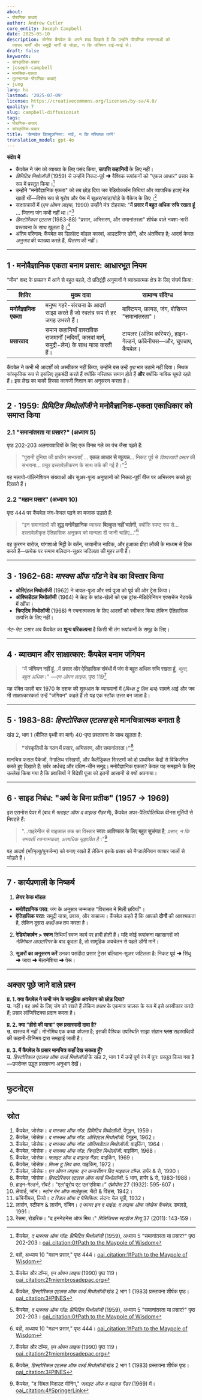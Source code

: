```yaml
---
about:
- पौराणिक कथाएं
author: Andrew Cutler
core_entity: Joseph Campbell
date: 2025-05-10
description: जोसेफ कैंपबेल के अपने शब्द दिखाते हैं कि उन्होंने पौराणिक समानताओं को
  व्यापार मार्गों और समुद्री मार्गों से जोड़ा, न कि जंगियन वाई-फाई से।
draft: false
keywords:
- सांस्कृतिक-प्रसार
- joseph-campbell
- मानसिक-एकता
- तुलनात्मक-पौराणिक-कथाएं
- jung
lang: hi
lastmod: '2025-07-09'
license: https://creativecommons.org/licenses/by-sa/4.0/
quality: 7
slug: campbell-diffusionist
tags:
- पौराणिक-कथाएं
- सांस्कृतिक-प्रसार
title: 'कैम्पबेल डिफ्यूज़निस्ट: नावें, न कि मस्तिष्क तरंगें'
translation_model: gpt-4o
---
```


**संक्षेप में**

- कैंपबेल ने जंग को व्याख्या के लिए पसंद किया, **उत्पत्ति कहानियों** के लिए नहीं।  
- *प्रिमिटिव मिथोलॉजी* (1959) से उन्होंने निकट-पूर्व ➜ वैश्विक रूपांकनों को "एकल आधार" प्रसार के रूप में प्रस्तुत किया।[^1]  
- उन्होंने "मनोवैज्ञानिक एकता" को तब छोड़ दिया जब रेडियोकार्बन तिथियां और व्यापारिक हवाएं मेल खाती थीं—विशेष रूप से यूरोप और पेरू में सूअर/सांड/घोड़े के पैकेज के लिए।[^2]  
- साक्षात्कारों में (*एन ओपन लाइफ*, 1990) उन्होंने मंत्र दोहराया: "मैं **प्रसार में बहुत अधिक रुचि रखता हूं** … जितना जंग कभी नहीं था।"[^3]  
- *हिस्टोरिकल एटलस* (1983-88) "प्रसार, अभिसरण, और समानांतरता" शीर्षक वाले नक्शा-भारी प्रस्तावना के साथ खुलता है।[^4]  
- अंतिम परिणाम: कैंपबेल का डिफ़ॉल्ट मॉडल कारवां, आउटरिगर डोंगी, और अंतर्विवाह है; आदर्श केवल *अनुनाद* की व्याख्या करते हैं, *वितरण* की नहीं।

---

## 1 · मनोवैज्ञानिक एकता बनाम प्रसार: आधारभूत नियम

"मीम" शब्द के प्रचलन में आने से बहुत पहले, दो प्रतिद्वंद्वी अनुमानों ने व्याख्यात्मक क्षेत्र के लिए संघर्ष किया:

| शिविर | मुख्य दावा | सामान्य संदिग्ध |
|------|------------|---------------|
| **मनोवैज्ञानिक एकता** | मनुष्य गहरे-संरचना के आदर्श साझा करते हैं जो स्वतंत्र रूप से हर जगह उभरते हैं। | बास्टियन, फ्रायड, जंग, बोसियन "समानांतरता"। |
| **प्रसारवाद** | समान कहानियाँ वास्तविक राजमार्गों (नदियाँ, कारवां मार्ग, समुद्री-लेन) के साथ यात्रा करती हैं। | टायलर (अंतिम करियर), हाइन-गेल्डर्न, फ्रॉबेनीयस—और, चुपचाप, कैंपबेल। |

कैंपबेल ने कभी भी आदर्शों को अस्वीकार नहीं किया; उन्होंने बस उन्हें *पूरा* भार उठाने नहीं दिया। मिथक सांस्कृतिक रूप से इसलिए तुकबंदी करते हैं क्योंकि मस्तिष्क समान होते हैं **और** क्योंकि नाविक घूमते रहते हैं। इस लेख का बाकी हिस्सा कागजी निशान का अनुसरण करता है।

---

## 2 · 1959: *प्रिमिटिव मिथोलॉजी* ने मनोवैज्ञानिक-एकता एकाधिकार को समाप्त किया

### 2.1 "समानांतरता या प्रसार?" (अध्याय 5)

पृष्ठ 202-203 अलगाववादियों के लिए एक विनम्र गले का पंच जैसा पढ़ते हैं:

> "पुरानी दुनिया की प्राचीन सभ्यताएँ … **एकल आधार से व्युत्पन्न**… निकट पूर्व से *विश्वव्यापी प्रसार* की संभावना… प्रचुर दस्तावेज़ीकरण के साथ तर्क की गई है।"[^1]

वह मलायो-पॉलिनेशियन संख्याओं और सूअर-पूजा अनुष्ठानों को निकट-पूर्वी बीज पर अभिसरण करते हुए दिखाते हैं।

### 2.2 "महान प्रसार" (अध्याय 10)

पृष्ठ 444 पर कैंपबेल जंग-केवल पढ़ने का मजाक उड़ाते हैं:

> "इन समानांतरों की **शुद्ध मनोवैज्ञानिक** व्याख्या **बिल्कुल नहीं चलेगी**, क्योंकि स्पष्ट रूप से…दस्तावेज़ीकृत ऐतिहासिक अनुक्रम को मान्यता दी जानी चाहिए…"[^2]

वह कुरगन बारोज़, यांगशाओ मिट्टी के बर्तन, जावानीज नाविक, और हुआका प्रीटा लौकी के माध्यम से टिक करते हैं—प्रत्येक पर समान बलिदान-सूअर जटिलता की मुहर लगी है।

---

## 3 · 1962-68: *मास्क्स ऑफ गॉड* ने वेब का विस्तार किया

- **ओरिएंटल मिथोलॉजी** (1962) ने चावल-पूजा और सर्प पूजा को पूर्व की ओर ट्रेस किया। 
- **ऑक्सिडेंटल मिथोलॉजी** (1964) ने क्रेट के सांड-खेलों को एक ट्रांस-मेडिटेरेनियन एक्सचेंज नेटवर्क में खींचा। 
- **क्रिएटिव मिथोलॉजी** (1968) ने रचनात्मकता के लिए आदर्शों को स्वीकार किया लेकिन ऐतिहासिक उत्पत्ति के लिए नहीं।

*नेट-नेट*: प्रसार अब कैंपबेल का **शून्य परिकल्पना** है किसी भी तंग रूपांकनों के समूह के लिए।

---

## 4 · व्याख्यान और साक्षात्कार: कैंपबेल बनाम जंगियन

> "मैं **जंगियन नहीं हूं**…मैं **प्रसार और ऐतिहासिक संबंधों में जंग से बहुत अधिक रुचि रखता हूं**, *बहुत, बहुत अधिक*।" —*एन ओपन लाइफ*, पृष्ठ 119[^3]

यह पंक्ति पहली बार 1970 के दशक की शुरुआत के व्याख्यानों में (*मिथ्स टू लिव बाय*) सामने आई और जब भी साक्षात्कारकर्ता उन्हें "जंगियन" कहते हैं तो यह एक स्टॉक उत्तर बन जाता है।

---

## 5 · 1983-88: *हिस्टोरिकल एटलस* इसे मानचित्रात्मक बनाता है

खंड 2, भाग 1 (बीजित पृथ्वी का मार्ग) 40-पृष्ठ प्रस्तावना के साथ खुलता है:

> **"संस्कृतियों के गठन में प्रसार, अभिसरण, और समानांतरता।"**[^4]

मानचित्र फसल पैकेजों, मेगालिथ संरेखणों, और कैलेंड्रिकल सिस्टमों को दो प्राथमिक केंद्रों से विकिरणित करते हुए दिखाते हैं: उर्वर अर्धचंद्र और दक्षिण-चीन समुद्र। मनोवैज्ञानिक एकता? केवल यह समझाने के लिए उल्लेख किया गया है कि प्रवासियों ने विदेशी पूजा को इतनी आसानी से क्यों अपनाया।

---

## 6 · साइड निबंध: "अर्थ के बिना प्रतीक" (1957 → 1969)

इस एरानोस पेपर में (बाद में *फ्लाइट ऑफ द वाइल्ड गैंडर* में), कैंपबेल अपर-पैलियोलिथिक वीनस मूर्तियों से निपटते हैं:

> "...पाइरेनीज से बाइकाल तक का विस्तार **स्वतः आविष्कार के लिए बहुत सुसंगत है**; *प्रसार, न कि समवर्ती रचनात्मकता, अत्यधिक सुझावित है*।"[^5]

वह आदर्श (माँ/मृत्यु/पुनर्जन्म) को बनाए रखते हैं लेकिन इसके प्रसार को मैग्डालेनियन व्यापार जालों से जोड़ते हैं।

---

## 7 · कार्यप्रणाली के निष्कर्ष

1. **लेयर केक मॉडल** 
 - **मनोवैज्ञानिक परत**: जंग के अनुसार जन्मजात "विरासत में मिली छवियाँ"। 
 - **ऐतिहासिक परत**: समुद्री यात्रा, प्रवास, और साम्राज्य। 
 कैंपबेल कहते हैं कि आपको **दोनों** की आवश्यकता है, लेकिन दूसरा *कहाँ/कब* तय करता है।

2. **रेडियोकार्बन > स्वप्न** 
 तिथियाँ स्वप्न कार्य पर हावी होती हैं। यदि कोई रूपांकना महासागरों को *नेविगेबल आउटरिगर* के बाद कूदता है, तो सामूहिक अवचेतन से पहले डोंगी मानें।

3. **सूअरों का अनुसरण करें** 
 उनका पसंदीदा प्रसार ट्रेसर बलिदान-सूअर जटिलता है: निकट पूर्व ➜ सिंधु ➜ जावा ➜ मेलानेशिया ➜ पेरू।

---

## अक्सर पूछे जाने वाले प्रश्न <!-- FAQPage schema समर्थन बनाए रखता है। 2–5 प्रश्न-उत्तर जोड़े उत्पन्न करें। -->

**प्र. 1. क्या कैंपबेल ने कभी जंग के सामूहिक अवचेतन को छोड़ दिया?**  
**उ.** नहीं। वह अर्थ के लिए जंग को रखते हैं लेकिन *प्रसार* के एकमात्र चालक के रूप में इसे अस्वीकार करते हैं; प्रसार लॉजिस्टिक्स प्रदान करता है।

**प्र. 2. क्या "हीरो की यात्रा" एक प्रसारवादी दावा है?**  
**उ.** वास्तव में नहीं। मोनोमिथ एक कथा *योजना* है; इसकी वैश्विक उपस्थिति साझा संज्ञान **प्लस** सहस्राब्दियों की कहानी-विनिमय द्वारा समझाई जाती है।

**प्र. 3. मैं कैंपबेल के प्रसार मानचित्र कहाँ देख सकता हूँ?**  
**उ.** *हिस्टोरिकल एटलस ऑफ वर्ल्ड मिथोलॉजी* के खंड 2, भाग 1 में उन्हें पूर्ण रंग में पुन: प्रस्तुत किया गया है—उपरोक्त उद्धृत प्रस्तावना अनुभाग देखें।

---

## फुटनोट्स

[^1]: कैंपबेल, *द मास्क्स ऑफ गॉड: प्रिमिटिव मिथोलॉजी* (1959), अध्याय 5 "समानांतरता या प्रसार?" पृष्ठ 202-203। [oai_citation:0‡Path to the Maypole of Wisdom](https://maypoleofwisdom.com/wp-content/uploads/2021/01/themasksofgodprimitivemythologycampbell.pdf) 
[^2]: वही, अध्याय 10 "महान प्रसार," पृष्ठ 444। [oai_citation:1‡Path to the Maypole of Wisdom](https://maypoleofwisdom.com/wp-content/uploads/2021/01/themasksofgodprimitivemythologycampbell.pdf) 
[^3]: कैंपबेल और टॉम्स, *एन ओपन लाइफ* (1990) पृष्ठ 119। [oai_citation:2‡miembrosadepac.org](https://www.miembrosadepac.org/wp-content/uploads/2015Copia/09/Rensma-Innateness-of-Myth.pdf) 
[^4]: कैंपबेल, *हिस्टोरिकल एटलस ऑफ वर्ल्ड मिथोलॉजी* खंड 2 भाग 1 (1983) प्रस्तावना शीर्षक पृष्ठ। [oai_citation:3‡PINES](https://www.gapines.org/eg/opac/record/5528480) 
[^5]: कैंपबेल, "द सिंबल विदाउट मीनिंग," *फ्लाइट ऑफ द वाइल्ड गैंडर* (1969) में। [oai_citation:4‡SpringerLink](https://link.springer.com/10.1007/978-0-387-71802-6_93) 

---

## स्रोत

1. कैंपबेल, जोसेफ। *द मास्क्स ऑफ गॉड: प्रिमिटिव मिथोलॉजी*. पेंगुइन, 1959। 
2. कैंपबेल, जोसेफ। *द मास्क्स ऑफ गॉड: ओरिएंटल मिथोलॉजी*. पेंगुइन, 1962। 
3. कैंपबेल, जोसेफ। *द मास्क्स ऑफ गॉड: ऑक्सिडेंटल मिथोलॉजी*. वाइकिंग, 1964। 
4. कैंपबेल, जोसेफ। *द मास्क्स ऑफ गॉड: क्रिएटिव मिथोलॉजी*. वाइकिंग, 1968। 
5. कैंपबेल, जोसेफ। *फ्लाइट ऑफ द वाइल्ड गैंडर*. वाइकिंग, 1969। 
6. कैंपबेल, जोसेफ। *मिथ्स टू लिव बाय*. वाइकिंग, 1972। 
7. कैंपबेल, जोसेफ। *एन ओपन लाइफ: इन कन्वर्सेशन विद माइकल टॉम्स*. हार्पर & रो, 1990। 
8. कैंपबेल, जोसेफ। *हिस्टोरिकल एटलस ऑफ वर्ल्ड मिथोलॉजी*. 5 भाग, हार्पर & रो, 1983-1988। 
9. हाइन-गेल्डर्न, रॉबर्ट। "एल'यूरोप एट एल'एशिया।" *एंथ्रोपोस* 27 (1932): 595-607। 
10. लेयार्ड, जॉन। *स्टोन मेन ऑफ मालेकुला*. चैटो & विंडस, 1942। 
11. फ्रॉबेनीयस, लियो। *द रिडल ऑफ द पैसिफिक*. लंदन: येल यूपी, 1932। 
12. लार्सन, स्टीफन & लार्सन, रॉबिन। *ए फायर इन द माइंड: द लाइफ ऑफ जोसेफ कैंपबेल*. डबलडे, 1991। 
13. रेंसमा, रोडरिक। "द इननेटनेस ऑफ मिथ।" *रिलिजियस स्टडीज रिव्यू* 37 (2011): 143-159।